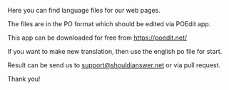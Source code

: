 Here you can find language files for our web pages. 

The files are in the PO format which should be edited via POEdit app. 

This app can be downloaded for free from https://poedit.net/

If you want to make new translation, then use the english po file for start.

Result can be send us to support@shouldianswer.net or via pull request.

Thank you!
